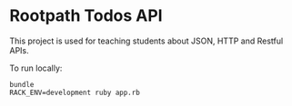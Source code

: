 # Rootpath Todos API

This project is used for teaching students about JSON, HTTP and Restful APIs.

To run locally:

```shell
bundle
RACK_ENV=development ruby app.rb
```
